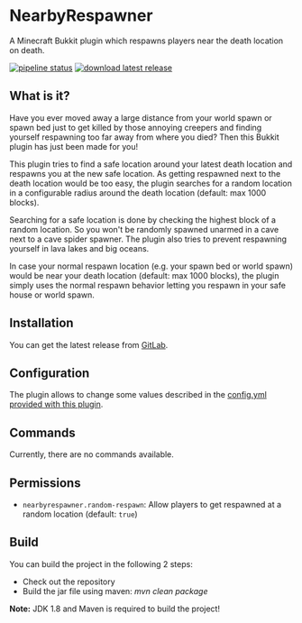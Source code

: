 # NearbyRespawner

A Minecraft Bukkit plugin which respawns players near the death location on death.

[![pipeline status](https://gitlab.com/Programie/NearbyRespawner/badges/master/pipeline.svg)](https://gitlab.com/Programie/NearbyRespawner/commits/master)
[![download latest release](https://img.shields.io/badge/download-latest-blue.svg)](https://gitlab.com/Programie/NearbyRespawner/-/jobs/artifacts/master/raw/target/NearbyRespawner.jar?job=release)

## What is it?

Have you ever moved away a large distance from your world spawn or spawn bed just to get killed by those annoying creepers and finding yourself respawning too far away from where you died? Then this Bukkit plugin has just been made for you!

This plugin tries to find a safe location around your latest death location and respawns you at the new safe location. As getting respawned next to the death location would be too easy, the plugin searches for a random location in a configurable radius around the death location (default: max 1000 blocks).

Searching for a safe location is done by checking the highest block of a random location. So you won't be randomly spawned unarmed in a cave next to a cave spider spawner. The plugin also tries to prevent respawning yourself in lava lakes and big oceans.

In case your normal respawn location (e.g. your spawn bed or world spawn) would be near your death location (default: max 1000 blocks), the plugin simply uses the normal respawn behavior letting you respawn in your safe house or world spawn.

## Installation

You can get the latest release from [GitLab](https://gitlab.com/Programie/NearbyRespawner/-/jobs/artifacts/master/raw/target/NearbyRespawner.jar?job=release).

## Configuration

The plugin allows to change some values described in the [config.yml provided with this plugin](src/main/resources/config.yml).

## Commands

Currently, there are no commands available.

## Permissions

* `nearbyrespawner.random-respawn`: Allow players to get respawned at a random location (default: `true`)

## Build

You can build the project in the following 2 steps:

 * Check out the repository
 * Build the jar file using maven: *mvn clean package*

**Note:** JDK 1.8 and Maven is required to build the project!